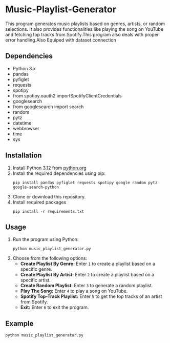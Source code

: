 # Music-Playlist-Generator
This program generates music playlists based on genres, artists, or random selections. It also provides functionalities like playing the song on YouTube and fetching top tracks from Spotify.This program also deals with proper error handling.Also Equiped with dataset connection

## Dependencies
- Python 3.x
- pandas
- pyfiglet
- requests
- spotipy
- from spotipy.oauth2 importSpotifyClientCredentials
- googlesearch
- from googlesearch import search
- random
- pytz
- datetime
- webbrowser
- time
- sys

## Installation
1. Install Python 3.12 from [python.org](https://www.python.org/downloads/)
2. Install the required dependencies using pip:
    ```
    pip install pandas pyfiglet requests spotipy google random pytz google-search-python

    ```
3. Clone or download this repository.
4. Install required packages
   ```
   pip install -r requirements.txt
   ```

## Usage
1. Run the program using Python:
    ```
    python music_playlist_generator.py
    ```
2. Choose from the following options:
    - **Create Playlist By Genre:** Enter `1` to create a playlist based on a specific genre.
    - **Create Playlist By Artist:** Enter `2` to create a playlist based on a specific artist.
    - **Create Random Playlist:** Enter `3` to generate a random playlist.
    - **Play The Song:** Enter `4` to play a song on YouTube.
    - **Spotify Top-Track Playlist:** Enter `5` to get the top tracks of an artist from Spotify.
    - **Exit:** Enter `6` to exit the program.

## Example
```python
python music_playlist_generator.py

